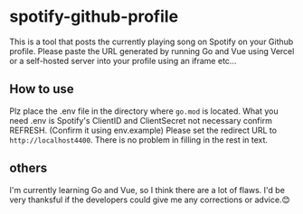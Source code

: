 
# spotify-github-profile

This is a tool that posts the currently playing song on Spotify on your Github profile.
Please paste the URL generated by running Go and Vue using Vercel or a self-hosted server into your profile using an iframe etc...

## How to use

Plz place the .env file in the directory where `go.mod` is located.
What you need .env is Spotify's ClientID and ClientSecret not necessary confirm REFRESH.
(Confirm it using env.example)
Please set the redirect URL to `http://localhost4400`. There is no problem in filling in the rest in text.

## others

I'm currently learning Go and Vue, so I think there are a lot of flaws. I'd be very thanksful if the developers could give me any corrections or advice.😊


